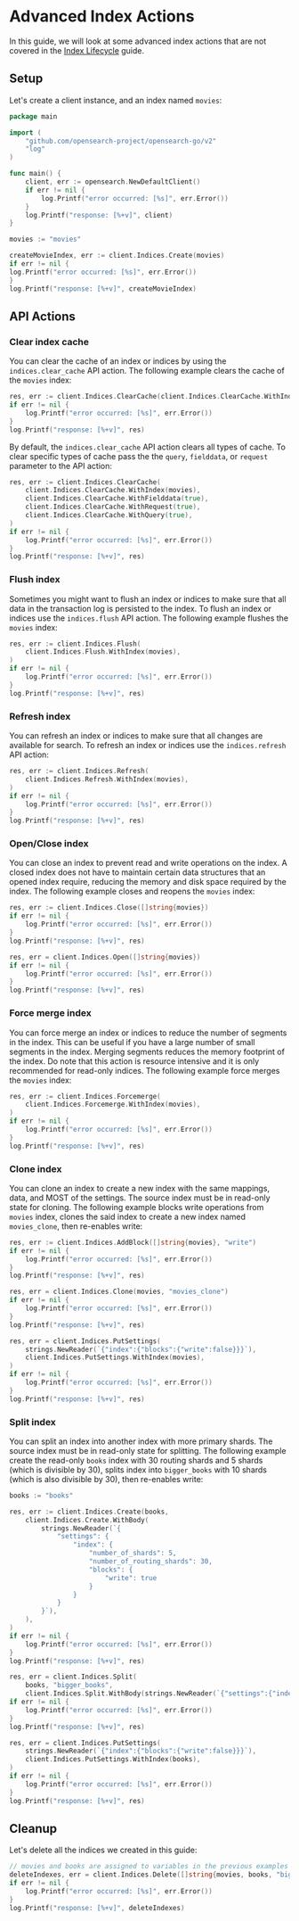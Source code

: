 # Advanced Index Actions

In this guide, we will look at some advanced index actions that are not covered in the [Index Lifecycle](index_lifecycle.md) guide.

## Setup

Let's create a client instance, and an index named `movies`:

```go
package main

import (
    "github.com/opensearch-project/opensearch-go/v2"
    "log"
)

func main() {
    client, err := opensearch.NewDefaultClient()
    if err != nil {
        log.Printf("error occurred: [%s]", err.Error())
    }
    log.Printf("response: [%+v]", client)
}

movies := "movies"

createMovieIndex, err := client.Indices.Create(movies)
if err != nil {
log.Printf("error occurred: [%s]", err.Error())
}
log.Printf("response: [%+v]", createMovieIndex)
```

## API Actions

### Clear index cache

You can clear the cache of an index or indices by using the `indices.clear_cache` API action. The following example clears the cache of the `movies` index:

```go
res, err := client.Indices.ClearCache(client.Indices.ClearCache.WithIndex(movies))
if err != nil {
    log.Printf("error occurred: [%s]", err.Error())
}
log.Printf("response: [%+v]", res)
```

By default, the `indices.clear_cache` API action clears all types of cache. To clear specific types of cache pass the the `query`, `fielddata`, or `request` parameter to the API action:

```go
res, err := client.Indices.ClearCache(
    client.Indices.ClearCache.WithIndex(movies),
    client.Indices.ClearCache.WithFielddata(true),
    client.Indices.ClearCache.WithRequest(true),
    client.Indices.ClearCache.WithQuery(true),
)
if err != nil {
    log.Printf("error occurred: [%s]", err.Error())
}
log.Printf("response: [%+v]", res)
```

### Flush index

Sometimes you might want to flush an index or indices to make sure that all data in the transaction log is persisted to the index. To flush an index or indices use the `indices.flush` API action. The following example flushes the `movies` index:

```go
res, err := client.Indices.Flush(
    client.Indices.Flush.WithIndex(movies),
)
if err != nil {
    log.Printf("error occurred: [%s]", err.Error())
}
log.Printf("response: [%+v]", res)
```

### Refresh index

You can refresh an index or indices to make sure that all changes are available for search. To refresh an index or indices use the `indices.refresh` API action:

```go
res, err := client.Indices.Refresh(
    client.Indices.Refresh.WithIndex(movies),
)
if err != nil {
    log.Printf("error occurred: [%s]", err.Error())
}
log.Printf("response: [%+v]", res)
```

### Open/Close index

You can close an index to prevent read and write operations on the index. A closed index does not have to maintain certain data structures that an opened index require, reducing the memory and disk space required by the index. The following example closes and reopens the `movies` index:

```go
res, err := client.Indices.Close([]string{movies})
if err != nil {
    log.Printf("error occurred: [%s]", err.Error())
}
log.Printf("response: [%+v]", res)

res, err = client.Indices.Open([]string{movies})
if err != nil {
    log.Printf("error occurred: [%s]", err.Error())
}
log.Printf("response: [%+v]", res)
```

### Force merge index

You can force merge an index or indices to reduce the number of segments in the index. This can be useful if you have a large number of small segments in the index. Merging segments reduces the memory footprint of the index. Do note that this action is resource intensive and it is only recommended for read-only indices. The following example force merges the `movies` index:

```go
res, err := client.Indices.Forcemerge(
    client.Indices.Forcemerge.WithIndex(movies),
)
if err != nil {
    log.Printf("error occurred: [%s]", err.Error())
}
log.Printf("response: [%+v]", res)
```

### Clone index

You can clone an index to create a new index with the same mappings, data, and MOST of the settings. The source index must be in read-only state for cloning. The following example blocks write operations from `movies` index, clones the said index to create a new index named `movies_clone`, then re-enables write:

```go
res, err := client.Indices.AddBlock([]string{movies}, "write")
if err != nil {
    log.Printf("error occurred: [%s]", err.Error())
}
log.Printf("response: [%+v]", res)

res, err = client.Indices.Clone(movies, "movies_clone")
if err != nil {
    log.Printf("error occurred: [%s]", err.Error())
}
log.Printf("response: [%+v]", res)

res, err = client.Indices.PutSettings(
    strings.NewReader(`{"index":{"blocks":{"write":false}}}`),
    client.Indices.PutSettings.WithIndex(movies),
)
if err != nil {
    log.Printf("error occurred: [%s]", err.Error())
}
log.Printf("response: [%+v]", res)
```

### Split index

You can split an index into another index with more primary shards. The source index must be in read-only state for splitting. The following example create the read-only `books` index with 30 routing shards and 5 shards (which is divisible by 30), splits index into `bigger_books` with 10 shards (which is also divisible by 30), then re-enables write:

```go
books := "books"

res, err := client.Indices.Create(books,
    client.Indices.Create.WithBody(
        strings.NewReader(`{
            "settings": {
                "index": {
                    "number_of_shards": 5,
                    "number_of_routing_shards": 30,
                    "blocks": {
                        "write": true
                    }
                }
            }
        }`),
    ),
)
if err != nil {
    log.Printf("error occurred: [%s]", err.Error())
}
log.Printf("response: [%+v]", res)

res, err = client.Indices.Split(
    books, "bigger_books",
    client.Indices.Split.WithBody(strings.NewReader(`{"settings":{"index":{"number_of_shards": 10}}}`)))
if err != nil {
    log.Printf("error occurred: [%s]", err.Error())
}
log.Printf("response: [%+v]", res)

res, err = client.Indices.PutSettings(
    strings.NewReader(`{"index":{"blocks":{"write":false}}}`),
    client.Indices.PutSettings.WithIndex(books),
)
if err != nil {
    log.Printf("error occurred: [%s]", err.Error())
}
log.Printf("response: [%+v]", res)
```

## Cleanup

Let's delete all the indices we created in this guide:

```go
// movies and books are assigned to variables in the previous examples
deleteIndexes, err = client.Indices.Delete([]string{movies, books, "bigger_books", "movies_clone"})
if err != nil {
    log.Printf("error occurred: [%s]", err.Error())
}
log.Printf("response: [%+v]", deleteIndexes)
```
